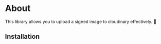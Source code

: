 # About
This library allows you to upload a signed image to cloudinary effectively. :electric_plug:

## Installation
